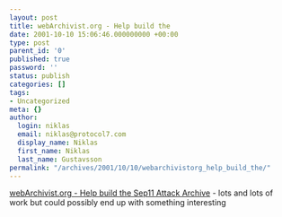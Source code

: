 ```yaml
---
layout: post
title: webArchivist.org - Help build the
date: 2001-10-10 15:06:46.000000000 +00:00
type: post
parent_id: '0'
published: true
password: ''
status: publish
categories: []
tags:
- Uncategorized
meta: {}
author:
  login: niklas
  email: niklas@protocol7.com
  display_name: Niklas
  first_name: Niklas
  last_name: Gustavsson
permalink: "/archives/2001/10/10/webarchivistorg_help_build_the/"
---
```

[webArchivist.org - Help build the Sep11 Attack Archive](http://www.webarchivist.org/) - lots and lots of work but could possibly end up with something interesting


